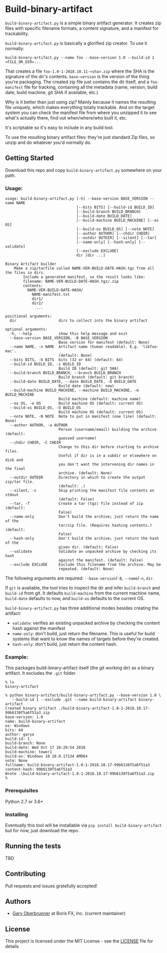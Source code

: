 # Build-binary-artifact

`build-binary-artifact.py` is a simple binary artifact generator. It
creates zip files with specific filename formats, a content signature,
and a manifest for trackability.

`build-binary-artifact.py` is basically a glorified zip creator. To
use it normally:

```
build-binary-artifact.py --name foo --base-version 1.0 --build-id 1 <FILE_OR_DIR>...
```

That creates a file `foo-1.0-1-2018.10.11-<sha>.zip` where the SHA is
the signature of the dir's contents. `base-version` is the version of
the thing you're packaging. The created zip file just contains the dir
itself, and a `foo-manifest` file for tracking, containing all the
metadata (name, version, build date, build machine, git SHA if
available, etc.)

Why is it better than just using zip? Mainly because it names the
resulting file uniquely, which makes everything totally trackable. And
on the target system you can check the manifest file from where you
unzipped it to see what's actually there, find out when/where/who
built it, etc.

It's scriptable so it's easy to include in any build tool.

To use the resulting binary artifact files: they're just standard Zip
files, so unzip and do whatever you'd normally do.

## Getting Started

Download this repo and copy `build-binary-artifact.py` somewhere on
your path.

### Usage:

```
usage: build-binary-artifact.py [-h] --base-version BASE_VERSION --name NAME
                                [--bits BITS] [--build-id BUILD_ID]
                                [--build-branch BUILD_BRANCH]
                                [--build-date BUILD_DATE]
                                [--build-machine BUILD_MACHINE] [--os OS]
                                [--build-os BUILD_OS] [--note NOTE]
                                [--author AUTHOR] [--chdir CHDIR]
                                [--outdir OUTDIR] [--silent] [--tar]
                                [--name-only] [--hash-only] [--validate]
                                [--exclude EXCLUDE]
                                dir [dir ...]

Binary Artifact builder
    Make a zip/tarfile called NAME-VER-BUILD-DATE-HASH.tgz from all the files in dirs.
        Include a generated manifest, so the result looks like:
        filename: NAME-VER-BUILD-DATE-HASH.tgz/.zip
        contents:
          NAME-VER-BUILD-DATE-HASH/
            NAME-manifest.txt
            dir1/
            dir2/
              ...

positional arguments:
  dir                   dirs to collect into the binary artifact

optional arguments:
  -h, --help            show this help message and exit
  --base-version BASE_VERSION, -B BASE_VERSION
                        Base version for manifest (default: None)
  --name NAME, -n NAME  Artifact name (human readable). E.g. 'libfoo-mac'.
                        (default: None)
  --bits BITS, -b BITS  bits (32 or 64) (default: 64)
  --build-id BUILD_ID, -i BUILD_ID
                        Build ID (default: git SHA)
  --build-branch BUILD_BRANCH, --branch BUILD_BRANCH
                        Build branch (default: git branch)
  --build-date BUILD_DATE, --date BUILD_DATE, -D BUILD_DATE
                        Build date (default: now)
  --build-machine BUILD_MACHINE, --machine BUILD_MACHINE, -m BUILD_MACHINE
                        Build machine (default: machine name)
  --os OS, -o OS        Build machine OS (default: current OS)
  --build-os BUILD_OS, -O BUILD_OS
                        Build machine OS (default: current OS)
  --note NOTE, -N NOTE  Note to put in manifest (one line) (default: None)
  --author AUTHOR, -a AUTHOR
                        Person (username/email) building the archive (default:
                        guessed username)
  --chdir CHDIR, -C CHDIR
                        Change to this dir before starting to archive files.
                        Useful if dir is in a subdir or elsewhere on disk and
                        you don't want the intervening dir names in the final
                        archive. (default: None)
  --outdir OUTDIR       Directory in which to create the output zip/tar file.
                        (default: .)
  --silent, -s          Skip printing the manifest file contents on stdout
                        (default: False)
  --tar, -T             Create a tar (tgz) file instead of zip (default:
                        False)
  --name-only           Don't build the archive; just return the name of the
                        tar/zip file. (Requires hashing contents.) (default:
                        False)
  --hash-only           Don't build the archive; just return the hash of the
                        given dir. (default: False)
  --validate            Validate an unpacked archive by checking its hash
                        against the manifest. (default: False)
  --exclude EXCLUDE     Exclude this filename from the archive. May be
                        repeated. (default: None)
```
The following arguments are required: `--base-version`/`-B`, `--name`/`-n`, `dir`.

If `git` is available, the tool tries to inspect the dir and infer
`build-branch` and `build-id` from git. It defaults `build-machine`
from the current machine name, `build-date` defaults to now, and
`build-os` defaults to the current OS.

`build-binary-artifact.py` has three additional modes besides creating
the artifact:
 * `validate`: verifies an existing unpacked archive by checking the
   content hash against the manifest
 * `name-only`: don't build, just return the filename. This is useful
   for build systems that want to know the names of targets before
   they're created.
 * `hash-only`: don't build, just return the content hash.

### Example:

This packages build-binary-artifact itself (the git working dir) as a
binary artifact. It excludes the `.git` folder.

```
% ls
binary-artifact

% python binary-artifact/build-binary-artifact.py --base-version 1.0 \
   --build-id 1 --exclude .git --name build-binary-artifact binary-artifact
Created binary artifact ./build-binary-artifact-1.0-1-2018.10.17-99b6130f5a6f51a3.zip
base-version: 1.0
name: build-binary-artifact
os: Windows
bits: 64
author: garyo
build-id: 1
build-branch: None
build-date: Wed Oct 17 10:29:54 2018
build-machine: tower1
build-os: Windows 10 10.0.17134 AMD64
note: None
fullname: build-binary-artifact-1.0-1-2018.10.17-99b6130f5a6f51a3
content-hash: 99b6130f5a6f51a3
Wrote .\build-binary-artifact-1.0-1-2018.10.17-99b6130f5a6f51a3.zip
%
```

### Prerequisites

Python 2.7 or 3.6+

### Installing

Eventually this tool will be installable via `pip install build-binary-artifact`
but for now, just download the repo.

## Running the tests

TBD


## Contributing

Pull requests and issues gratefully accepted!

## Authors

* [Gary Oberbrunner](https://github.com/garyo) at Boris FX, Inc. (current maintainer)

## License

This project is licensed under the MIT License - see the [LICENSE](LICENSE) file for details
